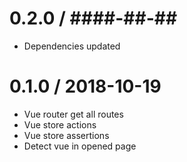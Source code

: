 0.2.0 / ####-##-##
==================

  * Dependencies updated

0.1.0 / 2018-10-19
==================

  * Vue router get all routes
  * Vue store actions
  * Vue store assertions
  * Detect vue in opened page
